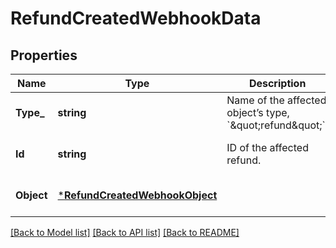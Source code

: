 # RefundCreatedWebhookData

## Properties
Name | Type | Description | Notes
------------ | ------------- | ------------- | -------------
**Type_** | **string** | Name of the affected object’s type, &#x60;\&quot;refund\&quot;&#x60;. | [optional] [default to null]
**Id** | **string** | ID of the affected refund. | [optional] [default to null]
**Object** | [***RefundCreatedWebhookObject**](RefundCreatedWebhookObject.md) |  | [optional] [default to null]

[[Back to Model list]](../README.md#documentation-for-models) [[Back to API list]](../README.md#documentation-for-api-endpoints) [[Back to README]](../README.md)

